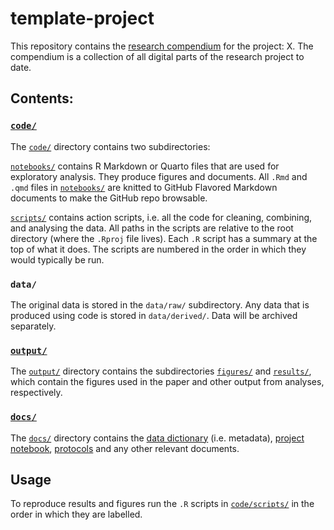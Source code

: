 # template-project

This repository contains the [research compendium](https://research-compendium.science) for the project: X. The compendium is a collection of all digital parts of the research project to date.

## Contents:

### [`code/`](code/)
The [`code/`](code/) directory contains two subdirectories:

[`notebooks/`](code/notebooks/) contains R Markdown or Quarto files that are used for exploratory analysis. They produce figures and documents.  All `.Rmd` and `.qmd` files in [`notebooks/`](code/notebooks/) are knitted to GitHub Flavored Markdown documents to make the GitHub repo browsable.

[`scripts/`](code/scripts/) contains action scripts, i.e. all the code for cleaning, combining, and analysing the data. All paths in the scripts are relative to the root directory (where the `.Rproj` file lives). Each `.R` script has a summary at the top of what it does. The scripts are numbered in the order in which they would typically be run.

### `data/`
The original data is stored in the `data/raw/` subdirectory. Any data that is produced using code is stored in `data/derived/`. Data will be archived separately.

### [`output/`](output/)
The [`output/`](output/) directory contains the subdirectories [`figures/`](output/figures/) and [`results/`](output/results/), which contain the figures used in the paper and other output from analyses, respectively.

### [`docs/`](docs/)
The [`docs/`](docs/) directory contains the [data dictionary](docs/data-dictionary.md) (i.e. metadata), [project notebook](docs/project-notebook.md), [protocols](docs/protocols.md) and any other relevant documents.

## Usage
To reproduce results and figures run the `.R` scripts in [`code/scripts/`](code/scripts/) in the order in which they are labelled.
